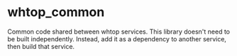 # whtop_common

Common code shared between whtop services. This library doesn't need to be built independently. Instead, add it as a dependency to another service, then build that service.
